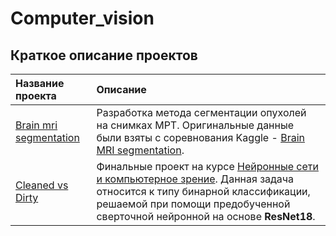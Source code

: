 # Computer_vision
## Краткое описание проектов

| **Название проекта** | **Описание** |
| :--------------------------------------------------------------------------------------------------------------------------------- | :-------------------- |
| [Brain mri segmentation](https://github.com/Sv1r/Computer_vision/tree/main/brain_mri_segmentation)  | Разработка метода сегментации опухолей на снимках МРТ. Оригинальные данные были взяты с соревнования Kaggle - [Brain MRI segmentation](https://www.kaggle.com/mateuszbuda/lgg-mri-segmentation). |
| [Cleaned vs Dirty](https://github.com/Sv1r/Computer_vision/tree/main/plates_classification)  | Финальные проект на курсе [Нейронные сети и компьютерное зрение](https://stepik.org/course/50352/syllabus). Данная задача относится к типу бинарной классификации, решаемой при помощи предобученной сверточной нейронной на основе **ResNet18**. |
